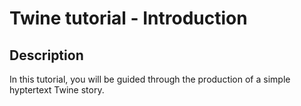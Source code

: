 # Twine tutorial - Introduction

## Description
In this tutorial, you will be guided through the production of a simple hyptertext Twine story.

